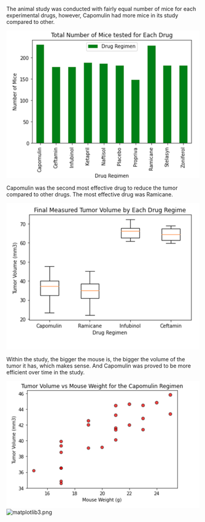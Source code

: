 The animal study was conducted with fairly equal number of mice for each experimental drugs, however, Capomulin had more mice in its study compared to other.

![matplotlib1.png](images/matplotlib1.png)

Capomulin was the second most effective drug to reduce the tumor compared to other drugs. The most effective drug was Ramicane.

![matplotlib2.png](images/matplotlib2.png)

Within the study, the bigger the mouse is, the bigger the volume of the tumor it has, which makes sense. And Capomulin was proved to be more efficient over time in the study. 

![matplotlib4.png](images/matplotlib4.png)
![matplotlib3.png](images/matplotlub3.png)